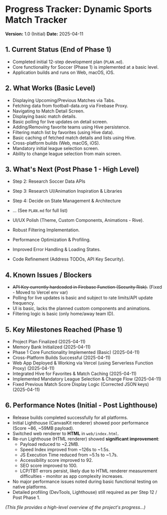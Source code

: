 # Progress Tracker: Dynamic Sports Match Tracker

**Version:** 1.0 (Initial)
**Date:** 2025-04-11

## 1. Current Status (End of Phase 1)
*   Completed initial 12-step development plan (`PLAN.md`).
*   Core functionality for Soccer (Phase 1) is implemented at a basic level.
*   Application builds and runs on Web, macOS, iOS.

## 2. What Works (Basic Level)
*   Displaying Upcoming/Previous Matches via Tabs.
*   Fetching data from football-data.org via Firebase Proxy.
*   Navigating to Match Detail Screen.
*   Displaying basic match details.
*   Basic polling for live updates on detail screen.
*   Adding/Removing favorite teams using Hive persistence.
*   Filtering match list by favorites (using Hive data).
*   Basic caching of fetched match details and lists using Hive.
*   Cross-platform builds (Web, macOS, iOS).
*   Mandatory initial league selection screen.
*   Ability to change league selection from main screen.

## 3. What's Next (Post Phase 1 - High Level)
*   Step 2: Research Soccer Data APIs
*   Step 3: Research UI/Animation Inspiration & Libraries
*   Step 4: Decide on State Management & Architecture
*   ... (See `PLAN.md` for full list)

*   UI/UX Polish (Theme, Custom Components, Animations - Rive).
*   Robust Filtering Implementation.
*   Performance Optimization & Profiling.
*   Improved Error Handling & Loading States.
*   Code Refinement (Address TODOs, API Key Security).

## 4. Known Issues / Blockers
*   ~~API Key currently hardcoded in Firebase Function (Security Risk).~~ (Fixed - Moved to Vercel env var)
*   Polling for live updates is basic and subject to rate limits/API update frequency.
*   UI is basic, lacks the planned custom components and animations.
*   Filtering logic is basic (only home/away team ID).

## 5. Key Milestones Reached (Phase 1)
*   Project Plan Finalized (2025-04-11)
*   Memory Bank Initialized (2025-04-11)
*   Phase 1 Core Functionality Implemented (Basic) (2025-04-11)
*   Cross-Platform Builds Successful (2025-04-11)
*   Web App Deployed & Working via Vercel (using Serverless Function Proxy) (2025-04-11)
*   Integrated Hive for Favorites & Match Caching (2025-04-11)
*   Implemented Mandatory League Selection & Change Flow (2025-04-11)
*   Fixed Previous Match Score Display Logic (Corrected JSON keys) (2025-04-11)

## 6. Performance Notes (Initial - Post Lighthouse)
*   Release builds completed successfully for all platforms.
*   Initial Lighthouse (CanvasKit renderer) showed poor performance (Score ~86, ~59MB payload).
*   Switched web renderer to **HTML** in `web/index.html`.
*   Re-run Lighthouse (HTML renderer) showed **significant improvement**:
    *   Payload reduced to ~2.2MB.
    *   Speed Index improved from ~126s to ~1.5s.
    *   JS Execution Time reduced from ~5.1s to ~1.7s.
    *   Accessibility score improved to 92.
    *   SEO score improved to 100.
    *   LCP/TBT errors persist, likely due to HTML renderer measurement difficulties - monitor as app complexity increases.
*   No major performance issues noted during basic functional testing on native platforms.
*   Detailed profiling (DevTools, Lighthouse) still required as per Step 12 / Post Phase 1.

*(This file provides a high-level overview of the project's progress...)*